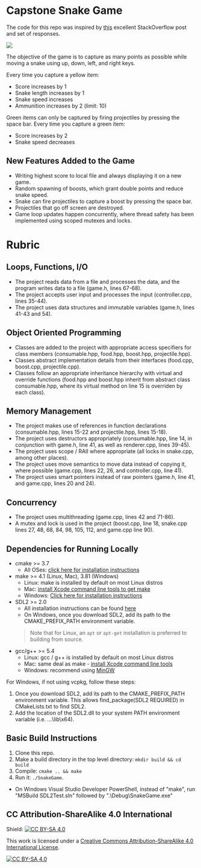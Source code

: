 # Capstone Snake Game

The code for this repo was inspired by [this](https://codereview.stackexchange.com/questions/212296/snake-game-in-c-with-sdl) excellent StackOverflow post and set of responses.

<img src="snake_game.gif"/>

The objective of the game is to capture as many points as possible while moving a snake using up, down, left, and right keys. 

Every time you capture a yellow item:

* Score increases by 1
* Snake length increases by 1
* Snake speed increases
* Ammunition increases by 2 (limit: 10)

Green items can only be captured by firing projectiles by pressing the space bar. Every time you capture a green item:

* Score increases by 2
* Snake speed decreases

## New Features Added to the Game

* Writing highest score to local file and always displaying it on a new game.
* Random spawning of boosts, which grant double points and reduce snake speed.
* Snake can fire projectiles to capture a boost by pressing the space bar.
* Projectiles that go off screen are destroyed.
* Game loop updates happen concurrently, where thread safety has been implemented using scoped mutexes and locks.

# Rubric

## Loops, Functions, I/O

* The project reads data from a file and processes the data, and the program writes data to a file (game.h, lines 67-68).
* The project accepts user input and processes the input (controller.cpp, lines 35-44).
* The project uses data structures and immutable variables (game.h, lines 41-43 and 54).

## Object Oriented Programming

* Classes are added to the project with appropriate access specifiers for class members (consumable.hpp, food.hpp, boost.hpp, projectile.hpp).
* Classes abstract implementation details from their interfaces (food.cpp, boost.cpp, projectile.cpp).
* Classes follow an appropriate inheritance hierarchy with virtual and override functions (food.hpp and boost.hpp inherit from abstract class consumable.hpp, where its virtual method on line 15 is overriden by each class).

## Memory Management

* The project makes use of references in function declarations (consumable.hpp, lines 15-22 and projectile.hpp, lines 15-18).
* The project uses destructors appropriately (consumable.hpp, line 14, in conjunction with game.h, line 41, as well as renderer.cpp, lines 39-45).
* The project uses scope / RAII where appropriate (all locks in snake.cpp, among other places).
* The project uses move semantics to move data instead of copying it, where possible (game.cpp, lines 22, 26, and controller.cpp, line 41).
* The project uses smart pointers instead of raw pointers (game.h, line 41, and game.cpp, lines 20 and 24).

## Concurrency

* The project uses multithreading (game.cpp, lines 42 and 71-86).
* A mutex and lock is used in the project (boost.cpp, line 18, snake.cpp lines 27, 48, 68, 84, 98, 105, 112, and game.cpp line 90).

## Dependencies for Running Locally

* cmake >= 3.7
  * All OSes: [click here for installation instructions](https://cmake.org/install/)
* make >= 4.1 (Linux, Mac), 3.81 (Windows)
  * Linux: make is installed by default on most Linux distros
  * Mac: [install Xcode command line tools to get make](https://developer.apple.com/xcode/features/)
  * Windows: [Click here for installation instructions](http://gnuwin32.sourceforge.net/packages/make.htm)
* SDL2 >= 2.0
  * All installation instructions can be found [here](https://wiki.libsdl.org/Installation)
  * On Windows, once you download SDL2, add its path to the CMAKE_PREFIX_PATH environment variable.
  >Note that for Linux, an `apt` or `apt-get` installation is preferred to building from source. 
* gcc/g++ >= 5.4
  * Linux: gcc / g++ is installed by default on most Linux distros
  * Mac: same deal as make - [install Xcode command line tools](https://developer.apple.com/xcode/features/)
  * Windows: recommend using [MinGW](http://www.mingw.org/)
 
For Windows, if not using vcpkg, follow these steps:

1. Once you download SDL2, add its path to the CMAKE_PREFIX_PATH environment variable. This allows find_package(SDL2 REQUIRED) in CMakeLists.txt to find SDL2.
2. Add the location of the SDL2.dll to your system PATH environment variable (i.e. ...\lib\x64).

## Basic Build Instructions

1. Clone this repo.
2. Make a build directory in the top level directory: `mkdir build && cd build`
3. Compile: `cmake .. && make`
4. Run it: `./SnakeGame`.

* On Windows Visual Studio Developer PowerShell, instead of "make", run "MSBuild SDL2Test.sln" followed by ".\Debug\SnakeGame.exe"

## CC Attribution-ShareAlike 4.0 International

Shield: [![CC BY-SA 4.0][cc-by-sa-shield]][cc-by-sa]

This work is licensed under a
[Creative Commons Attribution-ShareAlike 4.0 International License][cc-by-sa].

[![CC BY-SA 4.0][cc-by-sa-image]][cc-by-sa]

[cc-by-sa]: http://creativecommons.org/licenses/by-sa/4.0/
[cc-by-sa-image]: https://licensebuttons.net/l/by-sa/4.0/88x31.png
[cc-by-sa-shield]: https://img.shields.io/badge/License-CC%20BY--SA%204.0-lightgrey.svg
